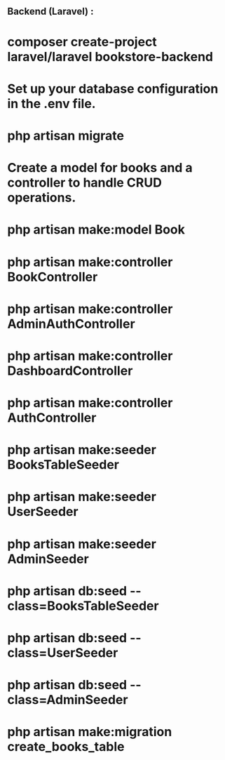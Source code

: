 ## Backend (Laravel) :

<!-- Create your laravel project -->
# composer create-project laravel/laravel bookstore-backend

<!-- Database Setup: -->
# Set up your database configuration in the .env file.

<!-- Run migrations to create the necessary tables -->
# php artisan migrate

<!-- Manage book controller and model -->
# Create a model for books and a controller to handle CRUD operations.

# php artisan make:model Book

# php artisan make:controller BookController

<!-- Manage admin auth controller -->
# php artisan make:controller AdminAuthController

<!-- Manage dashboard controller -->
# php artisan make:controller DashboardController

<!-- Manage auth controller to handle apis -->
# php artisan make:controller AuthController

<!-- Manage seeder in the database tables with sample or default data.  -->
# php artisan make:seeder BooksTableSeeder
# php artisan make:seeder UserSeeder
# php artisan make:seeder AdminSeeder

<!-- Run seeders -->
# php artisan db:seed --class=BooksTableSeeder
# php artisan db:seed --class=UserSeeder
# php artisan db:seed --class=AdminSeeder

<!-- Manage book table migration -->
# php artisan make:migration create_books_table
